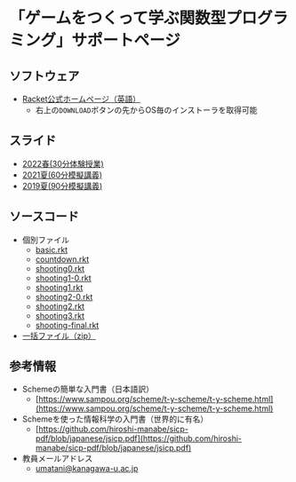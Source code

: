 # 「ゲームをつくって学ぶ関数型プログラミング」サポートページ

## ソフトウェア

* [Racket公式ホームページ（英語）](https://racket-lang.org )
    - 右上の`DOWNLOAD`ボタンの先からOS毎のインストーラを取得可能

## スライド

* [2022春(30分体験授業)](trial-lec2022w.pdf)
* [2021夏(60分模擬講義)](trial-lec2021.pdf)
* [2019夏(90分模擬講義)](trial-lec2019.pdf)

## ソースコード

* 個別ファイル
    * [basic.rkt](src/basic.rkt)
    * [countdown.rkt](src/countdown.rkt)
    * [shooting0.rkt](src/shooting0.rkt)
    * [shooting1-0.rkt](src/shooting1-0.rkt)
    * [shooting1.rkt](src/shooting1.rkt)
    * [shooting2-0.rkt](src/shooting2-0.rkt)
    * [shooting2.rkt](src/shooting2.rkt)
    * [shooting3.rkt](src/shooting3.rkt)
    * [shooting-final.rkt](src/shooting-final.rkt)
* [一括ファイル（zip）](src.zip)


## 参考情報

* Schemeの簡単な入門書（日本語訳）
    - [https://www.sampou.org/scheme/t-y-scheme/t-y-scheme.html](https://www.sampou.org/scheme/t-y-scheme/t-y-scheme.html)
* Schemeを使った情報科学の入門書（世界的に有名）
    - [https://github.com/hiroshi-manabe/sicp-pdf/blob/japanese/jsicp.pdf](https://github.com/hiroshi-manabe/sicp-pdf/blob/japanese/jsicp.pdf)
* 教員メールアドレス
    - [umatani@kanagawa-u.ac.jp](mailto:umatani@kanagawa-u.ac.jp)
